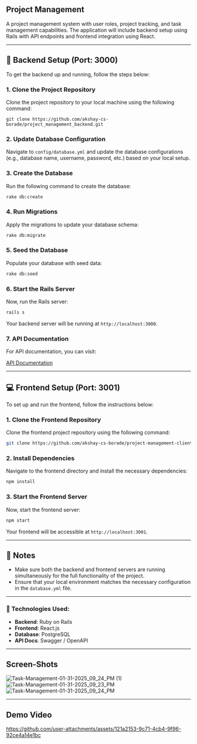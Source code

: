 ## Project Management

A project management system with user roles, project tracking, and task management capabilities. The
application will include backend setup using Rails with API endpoints and
frontend integration using React.

---

## 🚀 Backend Setup (Port: 3000)

To get the backend up and running, follow the steps below:

### 1. Clone the Project Repository 

Clone the project repository to your local machine using the following command:

```
git clone https://github.com/akshay-cs-borade/project_management_backend.git
```

### 2. Update Database Configuration

Navigate to `config/database.yml` and update the database configurations (e.g., database name, username, password, etc.) based on your local setup.

### 3. Create the Database

Run the following command to create the database:

```bash
rake db:create
```

### 4. Run Migrations

Apply the migrations to update your database schema:

```bash
rake db:migrate
```

### 5. Seed the Database

Populate your database with seed data:

```bash
rake db:seed
```

### 6. Start the Rails Server

Now, run the Rails server:

```bash
rails s
```

Your backend server will be running at `http://localhost:3000`.

### 7. API Documentation

For API documentation, you can visit:

[API Documentation](http://localhost:3000/api-docs/index.html)

---

## 💻 Frontend Setup (Port: 3001)

To set up and run the frontend, follow the instructions below:

### 1. Clone the Frontend Repository

Clone the frontend project repository using the following command: 

```bash
git clone https://github.com/akshay-cs-borade/project-management-client.git
```

### 2. Install Dependencies

Navigate to the frontend directory and install the necessary dependencies:

```bash
npm install
```

### 3. Start the Frontend Server

Now, start the frontend server:

```bash
npm start
```

Your frontend will be accessible at `http://localhost:3001`.

---

## 📝 Notes

- Make sure both the backend and frontend servers are running simultaneously for the full functionality of the project.
- Ensure that your local environment matches the necessary configuration in the `database.yml` file.

---

### 🔧 Technologies Used:
- **Backend**: Ruby on Rails
- **Frontend**: React.js 
- **Database**: PostgreSQL 
- **API Docs**: Swagger / OpenAPI

---

## Screen-Shots 
![Task-Management-01-31-2025_09_24_PM (1)](https://github.com/user-attachments/assets/b80110b8-49d6-4278-a4ac-bd33049620e6)
![Task-Management-01-31-2025_09_23_PM](https://github.com/user-attachments/assets/b651f254-52cb-4cf8-a8a7-b881fd517b40)
![Task-Management-01-31-2025_09_24_PM](https://github.com/user-attachments/assets/19952c0b-0e60-4dca-89b2-0601dc9b4c25)

---
## Demo Video
https://github.com/user-attachments/assets/121a2153-9c71-4cb4-9f96-92ce4a14e1bc









